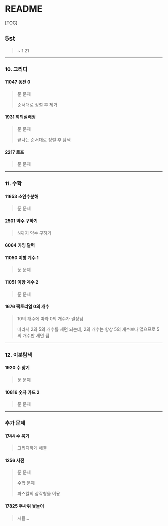 # README

[TOC]

## 5st



> ~ 1.21



---

### 10. 그리디



#### 11047 동전 0

> 푼 문제
>
> 순서대로 정렬 후 제거



#### 1931 회의실배정

> 푼 문제
>
> 끝나는 순서대로 정렬 후 탐색



#### 2217 로프

> 푼 문제





---

### 11. 수학



#### 11653 소인수분해

> 푼 문제



#### 2501 약수 구하기

> N까지 약수 구하기



#### 6064 카잉 달력

> 



#### 11050 이항 계수 1

> 푼 문제



#### 11051 이항 계수 2

> 푼 문제



#### 1676 팩토리얼 0의 개수

> 10의 개수에 따라 0의 개수가 결정됨
>
> 따라서 2와 5의 개수를 세면 되는데, 2의 개수는 항상 5의 개수보다 많으므로 5의 개수만 세면 됨





---

### 12. 이분탐색



#### 1920 수 찾기

> 푼 문제



#### 10816 숫자 카드 2

> 푼 문제





---

### 추가 문제



#### 1744 수 묶기

> 그리디하게 해결



#### 1256 사전

> 푼 문제
>
> 수학 문제
>
> 파스칼의 삼각형을 이용



#### 17825 주사위 윷놀이

> 시뮬...



